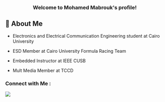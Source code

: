 
<h3 align="center">
  Welcome to Mohamed Mabrouk's profile!
 
## 🚀 About Me
- Electronics and Electrical Communication Engineering student at Cairo University 

- ESD Member at Cairo University Formula Racing Team 

- Embedded Instructor at IEEE CUSB 

- Mult Media Member at TCCD

### Connect with Me :

<a href="www.linkedin.com/in/mohamed-mabrouk-" target="_blank"><img src="https://img.shields.io/badge/-Mohamed%20Mabrouk-0077B5?style=for-the-badge&logo=Linkedin&logoColor=white"/></a>
